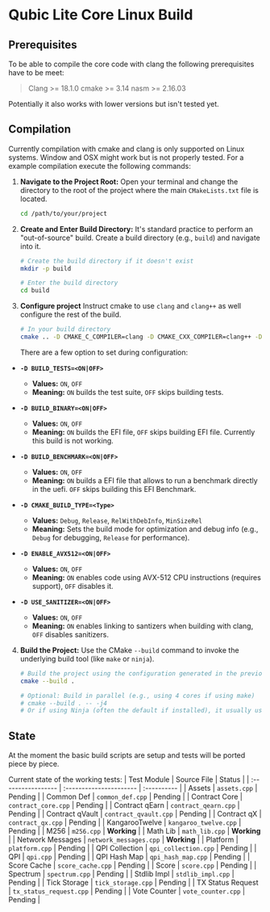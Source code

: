# Qubic Lite Core Linux Build

## Prerequisites
To be able to compile the core code with clang the following prerequisites have to be meet:

> Clang >= 18.1.0
> cmake >= 3.14
> nasm >= 2.16.03

Potentially it also works with lower versions but isn't tested yet.

## Compilation
Currently compilation with cmake and clang is only supported on Linux systems. Window and OSX might work but is not properly tested.
For a example compilation execute the following commands:

1.  **Navigate to the Project Root:**
    Open your terminal and change the directory to the root of the project where the main `CMakeLists.txt` file is located.

    ```bash
    cd /path/to/your/project
    ```

2.  **Create and Enter Build Directory:**
    It's standard practice to perform an "out-of-source" build. Create a build directory (e.g., `build`) and navigate into it.

    ```bash
    # Create the build directory if it doesn't exist
    mkdir -p build

    # Enter the build directory
    cd build
    ```

3. **Configure project**
    Instruct cmake to use `clang` and `clang++` as well configure the rest of the build.

    ```bash
    # In your build directory
    cmake .. -D CMAKE_C_COMPILER=clang -D CMAKE_CXX_COMPILER=clang++ -D BUILD_TESTS:BOOL=OFF -D BUILD_BINARY:BOOL=ON -D CMAKE_BUILD_TYPE=Release -D ENABLE_AVX512=OFF
    ```

    There are a few option to set during configuration:

* **`-D BUILD_TESTS=<ON|OFF>`**
    * **Values:** `ON`, `OFF`
    * **Meaning:** `ON` builds the test suite, `OFF` skips building tests.

* **`-D BUILD_BINARY=<ON|OFF>`**
    * **Values:** `ON`, `OFF`
    * **Meaning:** `ON` builds the EFI file, `OFF` skips building EFI file. Currently this build is not working.

* **`-D BUILD_BENCHMARK=<ON|OFF>`**
    * **Values:** `ON`, `OFF`
    * **Meaning:** `ON` builds a EFI file that allows to run a benchmark directly in the uefi. `OFF` skips building this EFI Benchmark.

* **`-D CMAKE_BUILD_TYPE=<Type>`**
    * **Values:** `Debug`, `Release`, `RelWithDebInfo`, `MinSizeRel`
    * **Meaning:** Sets the build mode for optimization and debug info (e.g., `Debug` for debugging, `Release` for performance).

* **`-D ENABLE_AVX512=<ON|OFF>`**
    * **Values:** `ON`, `OFF`
    * **Meaning:** `ON` enables code using AVX-512 CPU instructions (requires support), `OFF` disables it.

* **`-D USE_SANITIZER=<ON|OFF>`**
    * **Values:** `ON`, `OFF`
    * **Meaning:** `ON` enables linking to santizers when building with clang, `OFF` disables sanitizers.

4.  **Build the Project:**
    Use the CMake `--build` command to invoke the underlying build tool (like `make` or `ninja`).

    ```bash
    # Build the project using the configuration generated in the previous step
    cmake --build .

    # Optional: Build in parallel (e.g., using 4 cores if using make)
    # cmake --build . -- -j4
    # Or if using Ninja (often the default if installed), it usually uses all cores by default
    ```


## State
At the moment the basic build scripts are setup and tests will be ported piece by piece.

Current state of the working tests:
| Test Module        | Source File             | Status      |
| :----------------- | :---------------------- | :---------- |
| Assets             | `assets.cpp`            | Pending     |
| Common Def         | `common_def.cpp`        | Pending     |
| Contract Core      | `contract_core.cpp`     | Pending     |
| Contract qEarn     | `contract_qearn.cpp`    | Pending     |
| Contract qVault    | `contract_qvault.cpp`   | Pending     |
| Contract qX        | `contract_qx.cpp`       | Pending     |
| KangarooTwelve     | `kangaroo_twelve.cpp`   | Pending     |
| M256               | `m256.cpp`              | **Working** |
| Math Lib           | `math_lib.cpp`          | **Working** |
| Network Messages   | `network_messages.cpp`  | **Working** |
| Platform           | `platform.cpp`          | Pending     |
| QPI Collection     | `qpi_collection.cpp`    | Pending     |
| QPI                | `qpi.cpp`               | Pending     |
| QPI Hash Map       | `qpi_hash_map.cpp`      | Pending     |
| Score Cache        | `score_cache.cpp`       | Pending     |
| Score              | `score.cpp`             | Pending     |
| Spectrum           | `spectrum.cpp`          | Pending     |
| Stdlib Impl        | `stdlib_impl.cpp`       | Pending     |
| Tick Storage       | `tick_storage.cpp`      | Pending     |
| TX Status Request  | `tx_status_request.cpp` | Pending     |
| Vote Counter       | `vote_counter.cpp`      | Pending     |
